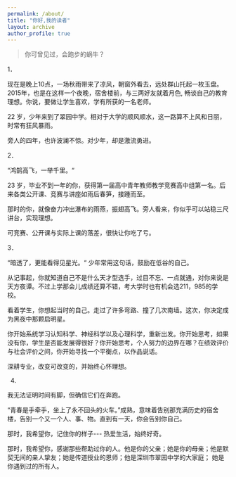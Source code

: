 ```yaml
---
permalink: /about/
title: "你好,我的读者"
layout: archive
author_profile: true
---
```


> 你可曾见过，会跑步的蜗牛？

1．


现在是晚上10点，一场秋雨带来了凉风，朝窗外看去，远处群山托起一枚玉盘。2015年，也是在这样一个夜晚，宿舍楼前，与三两好友就着月色, 畅谈自己的教育理想。你说，要做让学生喜欢，学有所获的一名老师。

22 岁，少年来到了翠园中学。相对于大学的顺风顺水，这一路算不上风和日丽，时常有狂风暴雨。

旁人的四年，也许波澜不惊。对少年，却是激流勇进。

2． 

“鸿鹄高飞，一举千里。“

23 岁，毕业不到一年的你，获得第一届高中青年教师教学竞赛高中组第一名。后来各类公开课、竞赛与讲座如雨后春笋，接踵而至。

那时的你，就像奋力冲出瀑布的雨燕，振翅高飞。旁人看来，你似乎可以站稳三尺讲台，实现理想。

可竞赛、公开课与实际上课的落差，很快让你吃了亏。

3．

“暗透了，更能看得见星光。“ 少年常用这句话，鼓励在低谷的自己。

从记事起，你就知道自己不是什么天才型选手，过目不忘、一点就通，对你来说是天方夜谭。不过上学那会儿成绩还算不错，考大学时也有机会选211，985的学校。

看着学生，你想起当时的自己。走过了许多弯路、撞了几次南墙。这次，你决定成为黑夜中那颗启明星。

你开始系统学习认知科学、神经科学以及心理科学，重新出发。你开始思考，如果没有你，学生是否能发展得很好？你开始思考，个人努力的边界在哪？在绩效评价与社会评价之间，你开始寻找一个平衡点，以作品说话。

深耕专业，改变可改变的，并始终心怀理想。

4.


我无法证明时间有脚，但确信它们在奔跑。

“青春是手牵手，坐上了永不回头的火车。”成熟，意味着告别那充满历史的宿舍楼，告别一个又一个人、事、物。直到有一天，你会告别你自己。

那时，我希望你，记住你的样子--- 热爱生活，始终好奇。

那时，我希望你，感谢那些帮助过你的人。他是你的父亲；她是你的母亲；他是默契无间的亲人挚友；她是传道授业的恩师；他是深圳市翠园中学的大家庭； 她是你遇到过的所有人。



